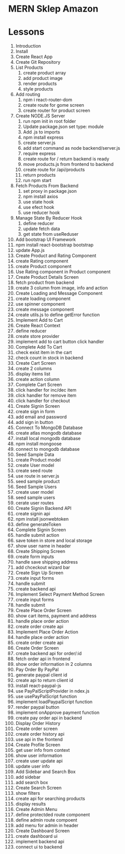 # MERN Sklep Amazon

# Lessons

1. Introduction
2. Install
3. Create React App
4. Create Git Repository
5. List Products
   1. create product array
   2. add product image
   3. render products
   4. style products
6. Add routing
   1. npm i react-router-dom
   2. create route for gome screen
   3. create router for product screen
7. Create NODE.JS Server
   1. run npm init in root folder
   2. Update package.json set type: module
   3. Add .js to imports
   4. npm install express
   5. create server.js
   6. add start command as node backend/server.js
   7. require express
   8. create route for / return backend is ready
   9. move products.js from frontend to backend
   10. create route for /api/products
   11. return products
   12. run npm start
8. Fetch Products From Backend
   1. set proxy in package.json
   2. npm install axios
   3. use state hook
   4. use efect hook
   5. use reducer hook
9. Manage State By Reducer Hook
   1. define reducer
   2. update fetch data
   3. get state from useReduser
10. Add bootstrap UI Framework
   1. npm install react-bootstrap bootstrap
   2. update App.js
11. Create Product and Rating Component
   1. create Rating component
   2. create Product component
   3. Use Rating component in Product component
12. Create Product Details Screen
   1. fetch product from backend
   2. create 3 column from image, info and action
13. Create Loading and Message Component
   1. create loading component
   2. use spinner component
   3. create message component
   4. create utils.js to define getError function
14. Implement Add to Cart
   1. Create React Context
   2. define reducer
   3. create store provider
   4. implement add to cart button click handler
15. Complete Add To Cart
   1. check exist item in the cart
   2. check count in stock in backend
16. Create Cart Screen
   1. create 2 columns
   2. display items list
   3. create action column
17. Complete Cart Screen
   1. click handler for inc/dec item
   2. click handler for remove item
   3. click handler for checkout
18. Create Signin Screen
   1. create sign in form
   2. add email and password
   3. add sign in button
19. Connect To MongoDB Database
   1. create atlas mongodb database
   2. install local mongodb database
   3. npm install mongoose
   4. connect to mongodb database
20. Seed Sample Data
   1. create Product model
   2. create User model
   3. create seed route
   4. use route in server.js
   5. seed sample product
21. Seed Sample Users
   1. create user model
   2. seed sample users
   3. cerate user routes
22. Create Signin Backend API
   1. create signin api
   2. npm install jsonwebtoken
   3. define generateToken
23. Complete Signin Screen
   1. handle submit action
   2. save token in store and local storage
   3. show user name in header
24. Create Shipping Screen
   1. create form inputs
   2. handle save shipping address
   3. add chceckout wizard bar
25. Create Sign Up Screen
   1. create input forms
   2. handle submit
   3. create backend api
26. Implement Select Payment Method Screen
   1. create input forms
   2. handle submit
27. Create Place Order Screen
   1. show cart items, payment and address
   2. handle place order action
   3. create order create api
28. Implement Place Order Action
   1. handle place order action
   2. create order create api
29. Create Order Screen
   1. create backend api for order/:id
   2. fetch order api in frontend
   3. show order information in 2 columns
30. Pay Order By PayPal
   1. generate paypal client id
   2. create api to return client id
   3. install react-paypal-js
   4. use PayPalScriptProvider in ndex.js
   5. use usePayPalScript function
   6. implement loadPaypalScript function
   7. render paypal button
   8. implement onApprove payment function
   9. create pay order api in backend
31. Display Order History
   1. Create order screen
   2. create order history api
   3. use api in the frontend
32. Create Profile Screen 
   1. get user info from context
   2. show user information
   3. create user update api
   4. update user info
34. Add Sidebar and Search Box
   1. add sidebar
   2. add search box
35. Create Search Screen
   1. show filters
   2. create api for searching products
   3. display results
36. Create Admin Menu
   1. define protectded route component
   2. define admin route compoent
   3. add menu for admin in header
37. Create Dashboard Screen
   1. create dashboard ui
   2. implement backend api
   3. connect ui to backend

